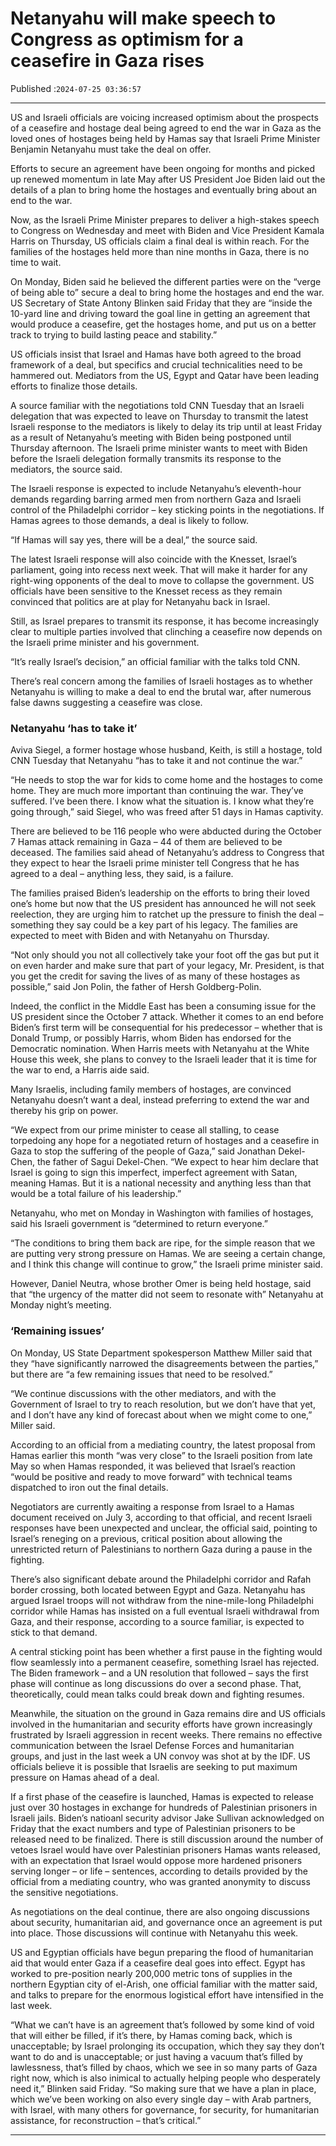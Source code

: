 # Netanyahu will make speech to Congress as optimism for a ceasefire in Gaza rises

Published :`2024-07-25 03:36:57`

---

US and Israeli officials are voicing increased optimism about the prospects of a ceasefire and hostage deal being agreed to end the war in Gaza as the loved ones of hostages being held by Hamas say that Israeli Prime Minister Benjamin Netanyahu must take the deal on offer.

Efforts to secure an agreement have been ongoing for months and picked up renewed momentum in late May after US President Joe Biden laid out the details of a plan to bring home the hostages and eventually bring about an end to the war.

Now, as the Israeli Prime Minister prepares to deliver a high-stakes speech to Congress on Wednesday and meet with Biden and Vice President Kamala Harris on Thursday, US officials claim a final deal is within reach. For the families of the hostages held more than nine months in Gaza, there is no time to wait.

On Monday, Biden said he believed the different parties were on the “verge of being able to” secure a deal to bring home the hostages and end the war. US Secretary of State Antony Blinken said Friday that they are “inside the 10-yard line and driving toward the goal line in getting an agreement that would produce a ceasefire, get the hostages home, and put us on a better track to trying to build lasting peace and stability.”

US officials insist that Israel and Hamas have both agreed to the broad framework of a deal, but specifics and crucial technicalities need to be hammered out. Mediators from the US, Egypt and Qatar have been leading efforts to finalize those details.

A source familiar with the negotiations told CNN Tuesday that an Israeli delegation that was expected to leave on Thursday to transmit the latest Israeli response to the mediators is likely to delay its trip until at least Friday as a result of Netanyahu’s meeting with Biden being postponed until Thursday afternoon. The Israeli prime minister wants to meet with Biden before the Israeli delegation formally transmits its response to the mediators, the source said.

The Israeli response is expected to include Netanyahu’s eleventh-hour demands regarding barring armed men from northern Gaza and Israeli control of the Philadelphi corridor – key sticking points in the negotiations. If Hamas agrees to those demands, a deal is likely to follow.

“If Hamas will say yes, there will be a deal,” the source said.

The latest Israeli response will also coincide with the Knesset, Israel’s parliament, going into recess next week. That will make it harder for any right-wing opponents of the deal to move to collapse the government. US officials have been sensitive to the Knesset recess as they remain convinced that politics are at play for Netanyahu back in Israel.

Still, as Israel prepares to transmit its response, it has become increasingly clear to multiple parties involved that clinching a ceasefire now depends on the Israeli prime minister and his government.

“It’s really Israel’s decision,” an official familiar with the talks told CNN.

There’s real concern among the families of Israeli hostages as to whether Netanyahu is willing to make a deal to end the brutal war, after numerous false dawns suggesting a ceasefire was close.

### Netanyahu ‘has to take it’

Aviva Siegel, a former hostage whose husband, Keith, is still a hostage, told CNN Tuesday that Netanyahu “has to take it and not continue the war.”

“He needs to stop the war for kids to come home and the hostages to come home. They are much more important than continuing the war. They’ve suffered. I’ve been there. I know what the situation is. I know what they’re going through,” said Siegel, who was freed after 51 days in Hamas captivity.

There are believed to be 116 people who were abducted during the October 7 Hamas attack remaining in Gaza – 44 of them are believed to be deceased. The families said ahead of Netanyahu’s address to Congress that they expect to hear the Israeli prime minister tell Congress that he has agreed to a deal – anything less, they said, is a failure.

The families praised Biden’s leadership on the efforts to bring their loved one’s home but now that the US president has announced he will not seek reelection, they are urging him to ratchet up the pressure to finish the deal – something they say could be a key part of his legacy. The families are expected to meet with Biden and with Netanyahu on Thursday.

“Not only should you not all collectively take your foot off the gas but put it on even harder and make sure that part of your legacy, Mr. President, is that you get the credit for saving the lives of as many of these hostages as possible,” said Jon Polin, the father of Hersh Goldberg-Polin.

Indeed, the conflict in the Middle East has been a consuming issue for the US president since the October 7 attack. Whether it comes to an end before Biden’s first term will be consequential for his predecessor – whether that is Donald Trump, or possibly Harris, whom Biden has endorsed for the Democratic nomination. When Harris meets with Netanyahu at the White House this week, she plans to convey to the Israeli leader that it is time for the war to end, a Harris aide said.

Many Israelis, including family members of hostages, are convinced Netanyahu doesn’t want a deal, instead preferring to extend the war and thereby his grip on power.

“We expect from our prime minister to cease all stalling, to cease torpedoing any hope for a negotiated return of hostages and a ceasefire in Gaza to stop the suffering of the people of Gaza,” said Jonathan Dekel-Chen, the father of Sagui Dekel-Chen. “We expect to hear him declare that Israel is going to sign this imperfect, imperfect agreement with Satan, meaning Hamas. But it is a national necessity and anything less than that would be a total failure of his leadership.”

Netanyahu, who met on Monday in Washington with families of hostages, said his Israeli government is “determined to return everyone.”

“The conditions to bring them back are ripe, for the simple reason that we are putting very strong pressure on Hamas. We are seeing a certain change, and I think this change will continue to grow,” the Israeli prime minister said.

However, Daniel Neutra, whose brother Omer is being held hostage, said that “the urgency of the matter did not seem to resonate with” Netanyahu at Monday night’s meeting.

### ‘Remaining issues’

On Monday, US State Department spokesperson Matthew Miller said that they “have significantly narrowed the disagreements between the parties,” but there are “a few remaining issues that need to be resolved.”

“We continue discussions with the other mediators, and with the Government of Israel to try to reach resolution, but we don’t have that yet, and I don’t have any kind of forecast about when we might come to one,” Miller said.

According to an official from a mediating country, the latest proposal from Hamas earlier this month “was very close” to the Israeli position from late May so when Hamas responded, it was believed that Israel’s reaction “would be positive and ready to move forward” with technical teams dispatched to iron out the final details.

Negotiators are currently awaiting a response from Israel to a Hamas document received on July 3, according to that official, and recent Israeli responses have been unexpected and unclear, the official said, pointing to Israel’s reneging on a previous, critical position about allowing the unrestricted return of Palestinians to northern Gaza during a pause in the fighting.

There’s also significant debate around the Philadelphi corridor and Rafah border crossing, both located between Egypt and Gaza. Netanyahu has argued Israel troops will not withdraw from the nine-mile-long Philadelphi corridor while Hamas has insisted on a full eventual Israeli withdrawal from Gaza, and their response, according to a source familiar, is expected to stick to that demand.

A central sticking point has been whether a first pause in the fighting would flow seamlessly into a permanent ceasefire, something Israel has rejected. The Biden framework – and a UN resolution that followed – says the first phase will continue as long discussions do over a second phase. That, theoretically, could mean talks could break down and fighting resumes.

Meanwhile, the situation on the ground in Gaza remains dire and US officials involved in the humanitarian and security efforts have grown increasingly frustrated by Israeli aggression in recent weeks. There remains no effective communication between the Israel Defense Forces and humanitarian groups, and just in the last week a UN convoy was shot at by the IDF. US officials believe it is possible that Israelis are seeking to put maximum pressure on Hamas ahead of a deal.

If a first phase of the ceasefire is launched, Hamas is expected to release just over 30 hostages in exchange for hundreds of Palestinian prisoners in Israeli jails. Biden’s natioanl security advisor Jake Sullivan acknowledged on Friday that the exact numbers and type of Palestinian prisoners to be released need to be finalized. There is still discussion around the number of vetoes Israel would have over Palestinian prisoners Hamas wants released, with an expectation that Israel would oppose more hardened prisoners serving longer – or life – sentences, according to details provided by the official from a mediating country, who was granted anonymity to discuss the sensitive negotiations.

As negotiations on the deal continue, there are also ongoing discussions about security, humanitarian aid, and governance once an agreement is put into place. Those discussions will continue with Netanyahu this week.

US and Egyptian officials have begun preparing the flood of humanitarian aid that would enter Gaza if a ceasefire deal goes into effect. Egypt has worked to pre-position nearly 200,000 metric tons of supplies in the northern Egyptian city of el-Arish, one official familiar with the matter said, and talks to prepare for the enormous logistical effort have intensified in the last week.

“What we can’t have is an agreement that’s followed by some kind of void that will either be filled, if it’s there, by Hamas coming back, which is unacceptable; by Israel prolonging its occupation, which they say they don’t want to do and is unacceptable; or just having a vacuum that’s filled by lawlessness, that’s filled by chaos, which we see in so many parts of Gaza right now, which is also inimical to actually helping people who desperately need it,” Blinken said Friday. “So making sure that we have a plan in place, which we’ve been working on also every single day – with Arab partners, with Israel, with many others for governance, for security, for humanitarian assistance, for reconstruction – that’s critical.”

---

